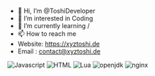 - 👋 Hi, I’m @ToshiDeveloper
- 👀 I’m interested in Coding
- 🌱 I’m currently learning /
- 📫 How to reach me
- Website: https://xyztoshi.de
- Email : contact@xyztoshi.de



![Javascript](https://img.shields.io/badge/-JavaScript-F7DF1E.svg?logo=javascript&logoColor=black&longCache=true&style=for-the-badge)
![HTML](https://img.shields.io/badge/-HTML-E34F26.svg?logo=html5&logoColor=white&longCache=true&style=for-the-badge)
![Lua](https://img.shields.io/badge/-LUA-2C2D72.svg?logo=lua&logoColor=white&longCache=true&style=for-the-badge)
![openjdk](https://img.shields.io/badge/-openjdk-000000.svg?logo=openjdk&logoColor=white&longCache=true&style=for-the-badge)
![nginx](https://img.shields.io/badge/-nginx-#009639.svg?logo=nginx&logoColor=white&longCache=true&style=for-the-badge)
<!---
ToshiDeveloper/ToshiDeveloper is a ✨ special ✨ repository because its `README.md` (this file) appears on your GitHub profile.
You can click the Preview link to take a look at your changes.
--->
